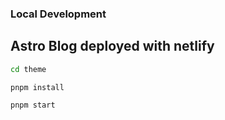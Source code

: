 ### Local Development

## Astro Blog deployed with netlify

```zsh
cd theme

pnpm install

pnpm start
```
